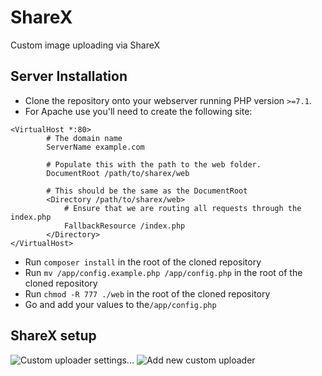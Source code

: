# ShareX
Custom image uploading via ShareX

## Server Installation

- Clone the repository onto your webserver running PHP version `>=7.1`.
- For Apache use you'll need to create the following site: 
```apacheconfig
<VirtualHost *:80>
        # The domain name
        ServerName example.com

        # Populate this with the path to the web folder.
        DocumentRoot /path/to/sharex/web

        # This should be the same as the DocumentRoot
        <Directory /path/to/sharex/web>
            # Ensure that we are routing all requests through the index.php
            FallbackResource /index.php
        </Directory>
</VirtualHost>
```
- Run `composer install` in the root of the cloned repository
- Run `mv /app/config.example.php /app/config.php` in the root of the cloned repository
- Run `chmod -R 777 ./web` in the root of the cloned repository
- Go and add your values to the`/app/config.php`

## ShareX setup
![Custom uploader settings...](https://images.b3none.co.uk/iy3OefNPIZ.png)
![Add new custom uploader](https://images.b3none.co.uk/o1sjbSMlAp.png)